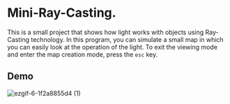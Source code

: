 # Mini-Ray-Casting.

This is a small project that shows how light works with objects using Ray-Casting technology. In this program, you can simulate a small map in which you can easily look at the operation of the light. To exit the viewing mode and enter the map creation mode, press the `esc` key.

## Demo
![ezgif-6-1f2a8855d4 (1)](https://github.com/user-attachments/assets/95a01d4b-90df-444c-ae71-544b89fbeb8e)
